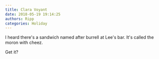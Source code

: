 ```yaml
---
title: Clara Voyant
date: 2018-05-19 19:14:25
authors: Ripp
categories: Holiday
---
```


 I heard there's a sandwich named after burrell at Lee's bar. It's called the moron with cheez.

Get it?